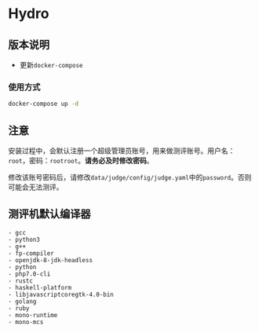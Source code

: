 # Hydro

## 版本说明

* 更新`docker-compose`



### 使用方式

```bash
docker-compose up -d
```

## 

## 注意

安装过程中，会默认注册一个超级管理员账号，用来做测评账号。用户名：`root`，密码：`rootroot`。**请务必及时修改密码**。

修改该账号密码后，请修改`data/judge/config/judge.yaml`中的`password`。否则可能会无法测评。

## 

## 测评机默认编译器

```-
- gcc
- python3
- g++
- fp-compiler
- openjdk-8-jdk-headless
- python
- php7.0-cli
- rustc
- haskell-platform
- libjavascriptcoregtk-4.0-bin
- golang
- ruby
- mono-runtime
- mono-mcs
```
